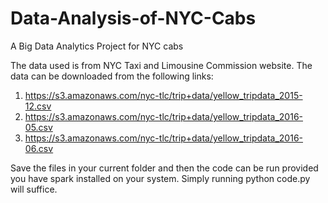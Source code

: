 # Data-Analysis-of-NYC-Cabs
A Big Data Analytics Project for NYC cabs

The data used is from NYC Taxi and Limousine Commission website. The data can be downloaded from the following links:
1. https://s3.amazonaws.com/nyc-tlc/trip+data/yellow_tripdata_2015-12.csv
2. https://s3.amazonaws.com/nyc-tlc/trip+data/yellow_tripdata_2016-05.csv
3. https://s3.amazonaws.com/nyc-tlc/trip+data/yellow_tripdata_2016-06.csv

Save the files in your current folder and then the code can be run provided you have spark installed on your system.
Simply running python code.py will suffice.
